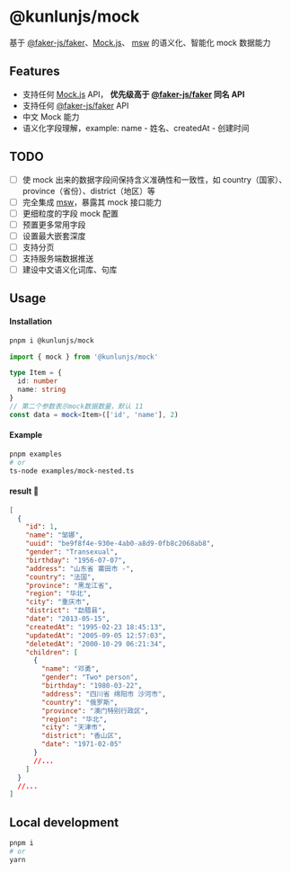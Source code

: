 # @kunlunjs/mock

基于 [@faker-js/faker](https://www.npmjs.com/package/@faker-js/faker)、[Mock.js](https://www.npmjs.com/package/mock.js)、 [msw](https://www.npmjs.com/package/msw) 的语义化、智能化 mock 数据能力

## Features

- 支持任何 [Mock.js](https://www.npmjs.com/package/mock.js) API， <b>优先级高于 [@faker-js/faker](https://www.npmjs.com/package/@faker-js/faker) 同名 API</b>
- 支持任何 [@faker-js/faker](https://www.npmjs.com/package/@faker-js/faker) API
- 中文 Mock 能力
- 语义化字段理解，example: name - 姓名、createdAt - 创建时间

## TODO

- [ ] 使 mock 出来的数据字段间保持含义准确性和一致性，如 country（国家）、province（省份）、district（地区）等
- [ ] 完全集成 [msw](https://www.npmjs.com/package/msw)，暴露其 mock 接口能力
- [ ] 更细粒度的字段 mock 配置
- [ ] 预置更多常用字段
- [ ] 设置最大嵌套深度
- [ ] 支持分页
- [ ] 支持服务端数据推送
- [ ] 建设中文语义化词库、句库

## Usage

#### Installation

```bash
pnpm i @kunlunjs/mock
```

```ts
import { mock } from '@kunlunjs/mock'

type Item = {
  id: number
  name: string
}
// 第二个参数表示mock数据数量，默认 11
const data = mock<Item>(['id', 'name'], 2)
```

#### Example

```bash
pnpm examples
# or
ts-node examples/mock-nested.ts
```

#### result 🔽

```json
[
  {
    "id": 1,
    "name": "邹娜",
    "uuid": "be9f8f4e-930e-4ab0-a8d9-0fb8c2068ab8",
    "gender": "Transexual",
    "birthday": "1956-07-07",
    "address": "山东省 莆田市 -",
    "country": "法国",
    "province": "黑龙江省",
    "region": "华北",
    "city": "重庆市",
    "district": "勐腊县",
    "date": "2013-05-15",
    "createdAt": "1995-02-23 18:45:13",
    "updatedAt": "2005-09-05 12:57:03",
    "deletedAt": "2000-10-29 06:21:34",
    "children": [
      {
        "name": "邓勇",
        "gender": "Two* person",
        "birthday": "1980-03-22",
        "address": "四川省 绵阳市 沙河市",
        "country": "俄罗斯",
        "province": "澳门特别行政区",
        "region": "华北",
        "city": "天津市",
        "district": "香山区",
        "date": "1971-02-05"
      }
      //...
    ]
  }
  //...
]
```

## Local development

```bash
pnpm i
# or
yarn
```
